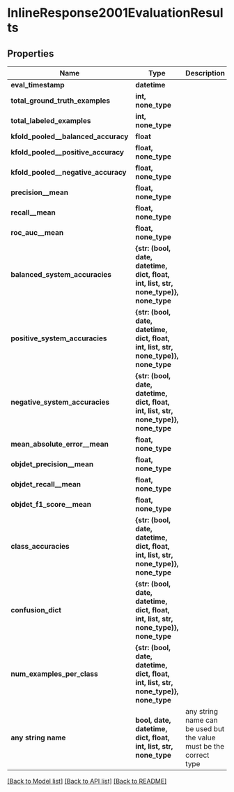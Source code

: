 # InlineResponse2001EvaluationResults


## Properties
Name | Type | Description | Notes
------------ | ------------- | ------------- | -------------
**eval_timestamp** | **datetime** |  | [optional] 
**total_ground_truth_examples** | **int, none_type** |  | [optional] 
**total_labeled_examples** | **int, none_type** |  | [optional] 
**kfold_pooled__balanced_accuracy** | **float** |  | [optional] 
**kfold_pooled__positive_accuracy** | **float, none_type** |  | [optional] 
**kfold_pooled__negative_accuracy** | **float, none_type** |  | [optional] 
**precision__mean** | **float, none_type** |  | [optional] 
**recall__mean** | **float, none_type** |  | [optional] 
**roc_auc__mean** | **float, none_type** |  | [optional] 
**balanced_system_accuracies** | **{str: (bool, date, datetime, dict, float, int, list, str, none_type)}, none_type** |  | [optional] 
**positive_system_accuracies** | **{str: (bool, date, datetime, dict, float, int, list, str, none_type)}, none_type** |  | [optional] 
**negative_system_accuracies** | **{str: (bool, date, datetime, dict, float, int, list, str, none_type)}, none_type** |  | [optional] 
**mean_absolute_error__mean** | **float, none_type** |  | [optional] 
**objdet_precision__mean** | **float, none_type** |  | [optional] 
**objdet_recall__mean** | **float, none_type** |  | [optional] 
**objdet_f1_score__mean** | **float, none_type** |  | [optional] 
**class_accuracies** | **{str: (bool, date, datetime, dict, float, int, list, str, none_type)}, none_type** |  | [optional] 
**confusion_dict** | **{str: (bool, date, datetime, dict, float, int, list, str, none_type)}, none_type** |  | [optional] 
**num_examples_per_class** | **{str: (bool, date, datetime, dict, float, int, list, str, none_type)}, none_type** |  | [optional] 
**any string name** | **bool, date, datetime, dict, float, int, list, str, none_type** | any string name can be used but the value must be the correct type | [optional]

[[Back to Model list]](../README.md#documentation-for-models) [[Back to API list]](../README.md#documentation-for-api-endpoints) [[Back to README]](../README.md)


